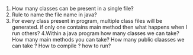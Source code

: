 1. How many classes can be present in a single file?
2. Rule to name the file name in java?
3. For every class present in program, multiple class files 
    will be generated.  if only one contains main method then   what happens when I run others?
4.Within a java program how many classes we can take? How many main methods you can take?  How many public claasses we can take ? How to compile ? how to run?
